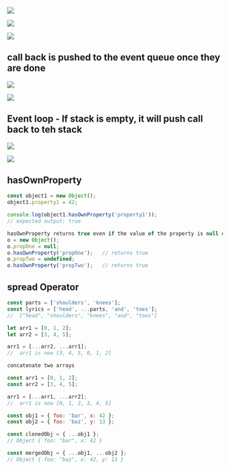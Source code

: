 

![](https://user-images.githubusercontent.com/26511983/76691845-571fad80-661d-11ea-88da-1b31f6b009ad.png)

![](https://user-images.githubusercontent.com/26511983/76691851-728ab880-661d-11ea-8efc-4ed19f339448.png)

![](https://user-images.githubusercontent.com/26511983/76691865-8c2c0000-661d-11ea-85d5-ef3afc03733f.png)

## call back is pushed to the event queue once they are done

![](https://user-images.githubusercontent.com/26511983/76691882-b1b90980-661d-11ea-8a26-4c22185a2ba7.png)

![](https://user-images.githubusercontent.com/26511983/76691919-f6dd3b80-661d-11ea-835a-de25a5762199.png)

## Event loop - If stack is empty, it will push call back to teh stack

![](https://user-images.githubusercontent.com/26511983/76691935-23915300-661e-11ea-96a8-d01dc1193220.png)

![](https://user-images.githubusercontent.com/26511983/76691951-3f94f480-661e-11ea-96b0-a473391b5837.png)

## hasOwnProperty 
```javascript
const object1 = new Object();
object1.property1 = 42;

console.log(object1.hasOwnProperty('property1'));
// expected output: true

hasOwnProperty returns true even if the value of the property is null or undefined
o = new Object();
o.propOne = null;
o.hasOwnProperty('propOne');   // returns true
o.propTwo = undefined;  
o.hasOwnProperty('propTwo');   // returns true
```

## spread Operator

```javascript
const parts = ['shoulders', 'knees']; 
const lyrics = ['head', ...parts, 'and', 'toes']; 
//  ["head", "shoulders", "knees", "and", "toes"]

let arr1 = [0, 1, 2];
let arr2 = [3, 4, 5];

arr1 = [...arr2, ...arr1]; 
//  arr1 is now [3, 4, 5, 0, 1, 2]

concatenate two arrays

const arr1 = [0, 1, 2];
const arr2 = [3, 4, 5];

arr1 = [...arr1, ...arr2]; 
//  arr1 is now [0, 1, 2, 3, 4, 5]

const obj1 = { foo: 'bar', x: 42 };
const obj2 = { foo: 'baz', y: 13 };

const clonedObj = { ...obj1 };
// Object { foo: "bar", x: 42 }

const mergedObj = { ...obj1, ...obj2 };
// Object { foo: "baz", x: 42, y: 13 }
```

